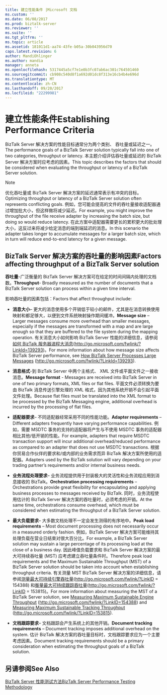 ```yaml
---
title: 建立性能条件 |Microsoft 文档
ms.custom: ''
ms.date: 06/08/2017
ms.prod: biztalk-server
ms.reviewer: ''
ms.suite: ''
ms.tgt_pltfrm: ''
ms.topic: article
ms.assetid: 181011d1-aa74-43fe-b05a-30b043956d70
caps.latest.revision: 6
author: MandiOhlinger
ms.author: mandia
manager: anneta
ms.openlocfilehash: 5317445a5cf7e1e0b3fc07ab6ac301c764501460
ms.sourcegitcommit: cb908c540d8f1a692d01dc8f313e16cb4b4e696d
ms.translationtype: MT
ms.contentlocale: zh-CN
ms.lasthandoff: 09/20/2017
ms.locfileid: "22299981"
---
```

# <a name="establishing-performance-criteria"></a><span data-ttu-id="c6a6c-102">建立性能条件</span><span class="sxs-lookup"><span data-stu-id="c6a6c-102">Establishing Performance Criteria</span></span>
<span data-ttu-id="c6a6c-103">BizTalk Server 解决方案的性能目标通常分为两个类别、 吞吐量或延迟之一。</span><span class="sxs-lookup"><span data-stu-id="c6a6c-103">The performance goals of a BizTalk Server solution typically fall into one of two categories, throughput or latency.</span></span> <span data-ttu-id="c6a6c-104">本主题介绍评估吞吐量或延迟的 BizTalk Server 解决方案时应考虑的因素。</span><span class="sxs-lookup"><span data-stu-id="c6a6c-104">This topic describes the factors that should be considered when evaluating the throughput or latency of a BizTalk Server solution.</span></span>  
  
> [!NOTE]  
>  <span data-ttu-id="c6a6c-105">优化吞吐量或 BizTalk Server 解决方案的延迟通常表示有冲突的目标。</span><span class="sxs-lookup"><span data-stu-id="c6a6c-105">Optimizing throughput or latency of a BizTalk Server solution often represents conflicting goals.</span></span> <span data-ttu-id="c6a6c-106">例如，您可能会提高的文件的吞吐量接收适配器通过增加批大小，但这样做将减少延迟。</span><span class="sxs-lookup"><span data-stu-id="c6a6c-106">For example, you might improve the throughput of the file receive adapter by increasing the batch size, but doing so would reduce latency.</span></span> <span data-ttu-id="c6a6c-107">在此方案中适配器需要更长的累积更大的批处理大小，这反过来将减少给定消息的端到端延迟的消息。</span><span class="sxs-lookup"><span data-stu-id="c6a6c-107">In this scenario the adapter takes longer to accumulate messages for a larger batch size, which in turn will reduce end-to-end latency for a given message.</span></span>  
  
## <a name="factors-affecting-throughput-of-a-biztalk-server-solution"></a><span data-ttu-id="c6a6c-108">BizTalk Server 解决方案的吞吐量的影响因素</span><span class="sxs-lookup"><span data-stu-id="c6a6c-108">Factors affecting throughput of a BizTalk Server solution</span></span>  
 <span data-ttu-id="c6a6c-109">**吞吐量**-广泛衡量的 BizTalk Server 解决方案可在给定的时间间隔内处理的文档数。</span><span class="sxs-lookup"><span data-stu-id="c6a6c-109">**Throughput**- Broadly measured as the number of documents that a BizTalk Server solution can process within a given time interval.</span></span>  
  
 <span data-ttu-id="c6a6c-110">影响吞吐量的因素包括：</span><span class="sxs-lookup"><span data-stu-id="c6a6c-110">Factors that affect throughput include:</span></span>  
  
-   <span data-ttu-id="c6a6c-111">**消息大小**– 更大的消息使用多个开销低于较小的邮件，尤其是在消息转换使用映射和都足够大，以便到文件系统映射操作期间缓冲。</span><span class="sxs-lookup"><span data-stu-id="c6a6c-111">**Message size** – Larger messages consume more overhead than smaller messages, especially if the messages are transformed with a map and are large enough so that they are buffered to the file system during the mapping operation.</span></span> <span data-ttu-id="c6a6c-112">有关消息大小如何影响 BizTalk Server 性能的详细信息，请参阅[如何 BizTalk 服务器进程大消息](http://go.microsoft.com/fwlink/?LinkId=139293)(http://go.microsoft.com/fwlink/?LinkId=139293)。</span><span class="sxs-lookup"><span data-stu-id="c6a6c-112">For more information about how message size affects BizTalk Server performance, see [How BizTalk Server Processes Large Messages](http://go.microsoft.com/fwlink/?LinkId=139293) (http://go.microsoft.com/fwlink/?LinkId=139293).</span></span>  
  
-   <span data-ttu-id="c6a6c-113">**消息格式**-到 BizTalk Server 中两个主格式、 XML 文件或平面文件之一接收消息。</span><span class="sxs-lookup"><span data-stu-id="c6a6c-113">**Message format** - Messages are received into BizTalk Server in one of two primary formats, XML files or flat files.</span></span> <span data-ttu-id="c6a6c-114">平面文件必须转换为要由 BizTalk 消息传送引擎处理的 XML 格式，因为其他系统开销不会引起平面文件处理。</span><span class="sxs-lookup"><span data-stu-id="c6a6c-114">Because flat files must be translated into the XML format to be processed by the BizTalk Messaging engine, additional overhead is incurred by the processing of flat files.</span></span>  
  
-   <span data-ttu-id="c6a6c-115">**适配器要求**– 不同适配器经常采用不同的性能功能。</span><span class="sxs-lookup"><span data-stu-id="c6a6c-115">**Adapter requirements** – Different adapters frequently have varying performance capabilities.</span></span> <span data-ttu-id="c6a6c-116">例如，需要 MSDTC 事务的支持的适配器将产生与不使用 MSDTC 事务的适配器相比其他/低开销的性能。</span><span class="sxs-lookup"><span data-stu-id="c6a6c-116">For example, adapters that require MSDTC transaction support will incur additional overhead/reduced performance as compared to an adapter that does not use MSDTC transactions.</span></span> <span data-ttu-id="c6a6c-117">根据你贸易合作伙伴的要求和/或内部的业务需求而异 BizTalk 解决方案所使用的适配器。</span><span class="sxs-lookup"><span data-stu-id="c6a6c-117">Adapters used by the BizTalk solution will vary depending on your trading partner’s requirements and/or internal business needs.</span></span>  
  
-   <span data-ttu-id="c6a6c-118">**业务流程处理要求**– 业务流程提供用于封装极大的灵活性和业务流程应用到消息接收的 BizTalk。</span><span class="sxs-lookup"><span data-stu-id="c6a6c-118">**Orchestration processing requirements** – Orchestrations provide great flexibility for encapsulating and applying business processes to messages received by BizTalk.</span></span> <span data-ttu-id="c6a6c-119">同时，业务流程使用估计的 BizTalk Server 解决方案的吞吐量时，必须考虑的开销。</span><span class="sxs-lookup"><span data-stu-id="c6a6c-119">At the same time, orchestrations consume overhead, which must be considered when estimating the throughput of a BizTalk Server solution.</span></span>  
  
-   <span data-ttu-id="c6a6c-120">**最大负载要求**– 大多数文档处理不一定会发生测得的有序地中。</span><span class="sxs-lookup"><span data-stu-id="c6a6c-120">**Peak load requirements** – Most document processing does not necessarily occur in a measured orderly fashion.</span></span> <span data-ttu-id="c6a6c-121">例如，BizTalk Server 解决方案可能维持其处理负载在营业日结束对很大百分比。</span><span class="sxs-lookup"><span data-stu-id="c6a6c-121">For example, a BizTalk Server solution may sustain a large percentage of its processing load at the close of a business day.</span></span> <span data-ttu-id="c6a6c-122">因此峰值负载要求和 BizTalk Server 解决方案的最大可持续吞吐量 (MST) 应考虑建立吞吐量条件时。</span><span class="sxs-lookup"><span data-stu-id="c6a6c-122">Therefore peak load requirements and the Maximum Sustainable Throughput (MST) of a BizTalk Server solution should be taken into account when establishing throughput criteria.</span></span> <span data-ttu-id="c6a6c-123">有关测量 MST BizTalk Server 解决方案的详细信息，请参阅[测量最大可持续引擎吞吐量](http://go.microsoft.com/fwlink/?LinkID=154388)(http://go.microsoft.com/fwlink/?LinkID = 154388) 和[衡量最大可持续跟踪吞吐量](http://go.microsoft.com/fwlink/?LinkID=153815)(http://go.microsoft.com/fwlink/?LinkID = 153815)。</span><span class="sxs-lookup"><span data-stu-id="c6a6c-123">For more information about measuring the MST of a BizTalk Server solution, see [Measuring Maximum Sustainable Engine Throughput](http://go.microsoft.com/fwlink/?LinkID=154388) (http://go.microsoft.com/fwlink/?LinkID=154388) and [Measuring Maximum Sustainable Tracking Throughput](http://go.microsoft.com/fwlink/?LinkID=153815) (http://go.microsoft.com/fwlink/?LinkID=153815).</span></span>  
  
-   <span data-ttu-id="c6a6c-124">**文档跟踪要求**– 文档跟踪会产生系统上的其他开销。</span><span class="sxs-lookup"><span data-stu-id="c6a6c-124">**Document tracking requirements** – Document tracking imposes additional overhead on the system.</span></span> <span data-ttu-id="c6a6c-125">估计 BizTalk 解决方案的吞吐量目标时，文档跟踪要求应为一个主要考虑因素。</span><span class="sxs-lookup"><span data-stu-id="c6a6c-125">Document tracking requirements should be a primary consideration when estimating the throughput goals of a BizTalk solution.</span></span>  
  
## <a name="see-also"></a><span data-ttu-id="c6a6c-126">另请参阅</span><span class="sxs-lookup"><span data-stu-id="c6a6c-126">See Also</span></span>  
 [<span data-ttu-id="c6a6c-127">BizTalk Server 性能测试方法</span><span class="sxs-lookup"><span data-stu-id="c6a6c-127">BizTalk Server Performance Testing Methodology</span></span>](../technical-guides/biztalk-server-performance-testing-methodology.md)